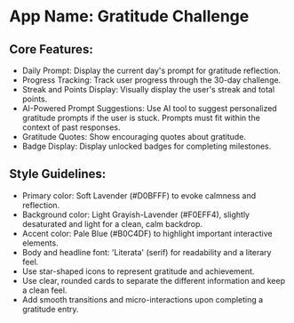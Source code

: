 # **App Name**: Gratitude Challenge

## Core Features:

- Daily Prompt: Display the current day's prompt for gratitude reflection.
- Progress Tracking: Track user progress through the 30-day challenge.
- Streak and Points Display: Visually display the user's streak and total points.
- AI-Powered Prompt Suggestions: Use AI tool to suggest personalized gratitude prompts if the user is stuck. Prompts must fit within the context of past responses.
- Gratitude Quotes: Show encouraging quotes about gratitude.
- Badge Display: Display unlocked badges for completing milestones.

## Style Guidelines:

- Primary color: Soft Lavender (#D0BFFF) to evoke calmness and reflection.
- Background color: Light Grayish-Lavender (#F0EFF4), slightly desaturated and light for a clean, calm backdrop.
- Accent color: Pale Blue (#B0C4DF) to highlight important interactive elements.
- Body and headline font: 'Literata' (serif) for readability and a literary feel.
- Use star-shaped icons to represent gratitude and achievement.
- Use clear, rounded cards to separate the different information and keep a clean feel.
- Add smooth transitions and micro-interactions upon completing a gratitude entry.